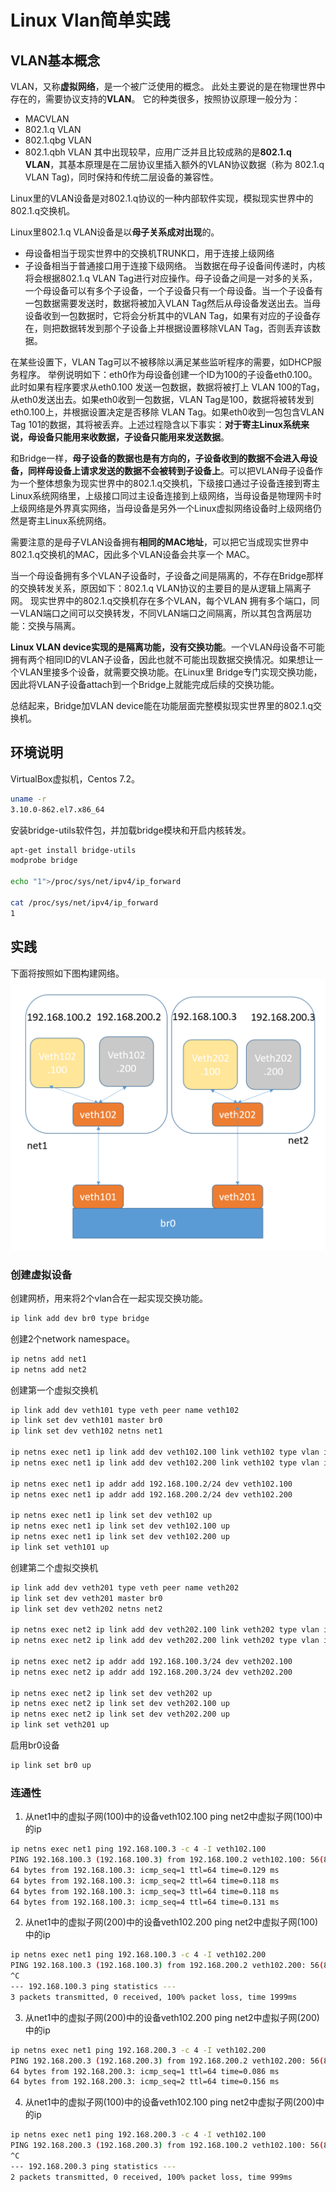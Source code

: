 # Linux Vlan简单实践
## VLAN基本概念
VLAN，又称**虚拟网络**，是一个被广泛使用的概念。
此处主要说的是在物理世界中存在的，需要协议支持的**VLAN**。
它的种类很多，按照协议原理一般分为：
* MACVLAN
* 802.1.q VLAN
* 802.1.qbg VLAN
* 802.1.qbh VLAN
其中出现较早，应用广泛并且比较成熟的是**802.1.q VLAN**，其基本原理是在二层协议里插入额外的VLAN协议数据（称为 802.1.q VLAN Tag)，同时保持和传统二层设备的兼容性。

Linux里的VLAN设备是对802.1.q协议的一种内部软件实现，模拟现实世界中的802.1.q交换机。

Linux里802.1.q VLAN设备是以**母子关系成对出现**的。
* 母设备相当于现实世界中的交换机TRUNK口，用于连接上级网络
* 子设备相当于普通接口用于连接下级网络。
当数据在母子设备间传递时，内核将会根据802.1.q VLAN Tag进行对应操作。母子设备之间是一对多的关系，一个母设备可以有多个子设备，一个子设备只有一个母设备。当一个子设备有一包数据需要发送时，数据将被加入VLAN Tag然后从母设备发送出去。当母设备收到一包数据时，它将会分析其中的VLAN Tag，如果有对应的子设备存在，则把数据转发到那个子设备上并根据设置移除VLAN Tag，否则丢弃该数据。

在某些设置下，VLAN Tag可以不被移除以满足某些监听程序的需要，如DHCP服务程序。
举例说明如下：eth0作为母设备创建一个ID为100的子设备eth0.100。此时如果有程序要求从eth0.100 发送一包数据，数据将被打上 VLAN 100的Tag，从eth0发送出去。如果eth0收到一包数据，VLAN Tag是100，数据将被转发到eth0.100上，并根据设置决定是否移除 VLAN Tag。如果eth0收到一包包含VLAN Tag 101的数据，其将被丢弃。上述过程隐含以下事实：**对于寄主Linux系统来说，母设备只能用来收数据，子设备只能用来发送数据**。

和Bridge一样，**母子设备的数据也是有方向的，子设备收到的数据不会进入母设备，同样母设备上请求发送的数据不会被转到子设备上**。可以把VLAN母子设备作为一个整体想象为现实世界中的802.1.q交换机，下级接口通过子设备连接到寄主Linux系统网络里，上级接口同过主设备连接到上级网络，当母设备是物理网卡时上级网络是外界真实网络，当母设备是另外一个Linux虚拟网络设备时上级网络仍然是寄主Linux系统网络。

需要注意的是母子VLAN设备拥有**相同的MAC地址**，可以把它当成现实世界中802.1.q交换机的MAC，因此多个VLAN设备会共享一个 MAC。

当一个母设备拥有多个VLAN子设备时，子设备之间是隔离的，不存在Bridge那样的交换转发关系，原因如下：802.1.q VLAN协议的主要目的是从逻辑上隔离子网。
现实世界中的802.1.q交换机存在多个VLAN，每个VLAN 拥有多个端口，同一VLAN端口之间可以交换转发，不同VLAN端口之间隔离，所以其包含两层功能：交换与隔离。

**Linux VLAN device实现的是隔离功能，没有交换功能**。一个VLAN母设备不可能拥有两个相同ID的VLAN子设备，因此也就不可能出现数据交换情况。如果想让一个VLAN里接多个设备，就需要交换功能。在Linux里 Bridge专门实现交换功能，因此将VLAN子设备attach到一个Bridge上就能完成后续的交换功能。

总结起来，Bridge加VLAN device能在功能层面完整模拟现实世界里的802.1.q交换机。

## 环境说明
VirtualBox虚拟机，Centos 7.2。
```sh
uname -r
3.10.0-862.el7.x86_64
```
安装bridge-utils软件包，并加载bridge模块和开启内核转发。
```sh
apt-get install bridge-utils
modprobe bridge

echo "1">/proc/sys/net/ipv4/ip_forward

cat /proc/sys/net/ipv4/ip_forward
1
```
## 实践
下面将按照如下图构建网络。
![](pics/vlan_case.png)
### 创建虚拟设备
创建网桥，用来将2个vlan合在一起实现交换功能。
```sh
ip link add dev br0 type bridge
```
创建2个network namespace。
```sh
ip netns add net1
ip netns add net2
```
创建第一个虚拟交换机
```sh
ip link add dev veth101 type veth peer name veth102
ip link set dev veth101 master br0
ip link set dev veth102 netns net1

ip netns exec net1 ip link add dev veth102.100 link veth102 type vlan id 100
ip netns exec net1 ip link add dev veth102.200 link veth102 type vlan id 200

ip netns exec net1 ip addr add 192.168.100.2/24 dev veth102.100
ip netns exec net1 ip addr add 192.168.200.2/24 dev veth102.200

ip netns exec net1 ip link set dev veth102 up
ip netns exec net1 ip link set dev veth102.100 up
ip netns exec net1 ip link set dev veth102.200 up
ip link set veth101 up
```
创建第二个虚拟交换机
```sh
ip link add dev veth201 type veth peer name veth202
ip link set dev veth201 master br0
ip link set dev veth202 netns net2

ip netns exec net2 ip link add dev veth202.100 link veth202 type vlan id 100
ip netns exec net2 ip link add dev veth202.200 link veth202 type vlan id 200

ip netns exec net2 ip addr add 192.168.100.3/24 dev veth202.100
ip netns exec net2 ip addr add 192.168.200.3/24 dev veth202.200

ip netns exec net2 ip link set dev veth202 up
ip netns exec net2 ip link set dev veth202.100 up
ip netns exec net2 ip link set dev veth202.200 up
ip link set veth201 up
```
启用br0设备
```sh
ip link set br0 up
```

### 连通性
1. 从net1中的虚拟子网(100)中的设备veth102.100 ping net2中虚拟子网(100)中的ip
```sh
ip netns exec net1 ping 192.168.100.3 -c 4 -I veth102.100
PING 192.168.100.3 (192.168.100.3) from 192.168.100.2 veth102.100: 56(84) bytes of data.
64 bytes from 192.168.100.3: icmp_seq=1 ttl=64 time=0.129 ms
64 bytes from 192.168.100.3: icmp_seq=2 ttl=64 time=0.118 ms
64 bytes from 192.168.100.3: icmp_seq=3 ttl=64 time=0.118 ms
64 bytes from 192.168.100.3: icmp_seq=4 ttl=64 time=0.131 ms
```
2. 从net1中的虚拟子网(200)中的设备veth102.200 ping net2中虚拟子网(100)中的ip
```sh
ip netns exec net1 ping 192.168.100.3 -c 4 -I veth102.200
PING 192.168.100.3 (192.168.100.3) from 192.168.200.2 veth102.200: 56(84) bytes of data.
^C
--- 192.168.100.3 ping statistics ---
3 packets transmitted, 0 received, 100% packet loss, time 1999ms
```
3. 从net1中的虚拟子网(200)中的设备veth102.200 ping net2中虚拟子网(200)中的ip
```sh
ip netns exec net1 ping 192.168.200.3 -c 4 -I veth102.200
PING 192.168.200.3 (192.168.200.3) from 192.168.200.2 veth102.200: 56(84) bytes of data.
64 bytes from 192.168.200.3: icmp_seq=1 ttl=64 time=0.086 ms
64 bytes from 192.168.200.3: icmp_seq=2 ttl=64 time=0.156 ms
```
4. 从net1中的虚拟子网(100)中的设备veth102.100 ping net2中虚拟子网(200)中的ip
```sh
ip netns exec net1 ping 192.168.200.3 -c 4 -I veth102.100
PING 192.168.200.3 (192.168.200.3) from 192.168.100.2 veth102.100: 56(84) bytes of data.
^C
--- 192.168.200.3 ping statistics ---
2 packets transmitted, 0 received, 100% packet loss, time 999ms
```



